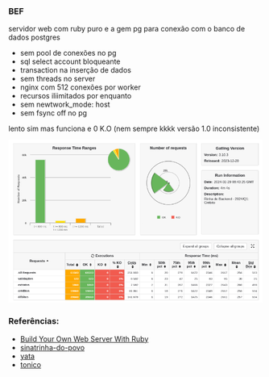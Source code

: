### BEF

servidor web com ruby puro e a gem pg para conexão com o banco de dados postgres

- sem pool de conexões no pg
- sql select account bloqueante
- transaction na inserção de dados
- sem threads no server
- nginx com 512 conexões por worker
- recursos iliimitados por enquanto
- sem newtwork_mode: host
- sem fsync off no pg

lento sim mas funciona e 0 K.O (nem sempre kkkk versão 1.0 inconsistente)


![alt text](stress_test.png)

### Referências:

- [Build Your Own Web Server With Ruby](https://www.rubyguides.com/2016/08/build-your-own-web-server/)
- [sinatrinha-do-povo](https://github.com/davide-almeida/sinatrinha-do-povo/tree/main)
- [yata](https://github.com/leandronsp/yata)
- [tonico](https://github.com/leandronsp/tonico)
